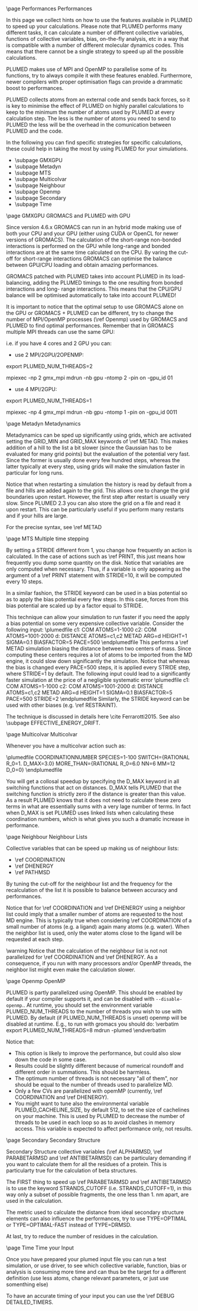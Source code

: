 \page Performances Performances 

In this page we collect hints on how to use the features available in PLUMED to speed
up your calculations. Please note that PLUMED performs many different tasks, it
can calculate a number of different collective variables, functions of collective 
variables, bias, on-the-fly analysis, etc in a way that is compatible with a number of
different molecular dynamics codes. This means that there cannot be a single 
strategy to speed up all the possible calculations. 

PLUMED makes use of MPI and OpenMP to parallelise some of its functions, try to always
compile it with these features enabled. Furthermore, newer compilers with proper optimisation 
flags can provide a drammatic boost to performances.

PLUMED collects atoms from an external code and sends back forces, so it is key to minimise
the effect of PLUMED on highly parallel calculations to keep to the minimum the number of atoms 
used by PLUMED at every calculation step. The less is the number of atoms you need to send 
to PLUMED the less will be the overhead in the comunication between PLUMED and the code.

In the following you can find specific strategies for specific calculations, these could
help in taking the most by using PLUMED for your simulations.

- \subpage GMXGPU 
- \subpage Metadyn
- \subpage MTS
- \subpage Multicolvar 
- \subpage Neighbour 
- \subpage Openmp
- \subpage Secondary
- \subpage Time

\page GMXGPU GROMACS and PLUMED with GPU

Since version 4.6.x GROMACS can run in an hybrid mode making use of both
your CPU and your GPU (either using CUDA or OpenCL for newer versions of
GROMACS). The calculation of the short-range non-bonded interactions is 
performed on the GPU while long-range and bonded interactions are at the
same time calculated on the CPU. By varing the cut-off for short-range
interactions GROMACS can optimise the balance between GPU/CPU loading 
and obtain amazing performances.

GROMACS patched with PLUMED takes into account PLUMED in its load-balancing, 
adding the PLUMED timings to the one resulting from bonded interactions and long-
range interactions. This means that the CPU/GPU balance will be optimised 
automatically to take into account PLUMED!  

It is important to notice that the optimal setup to use GROMACS alone
on the GPU or GROMACS + PLUMED can be different, try to change the number
of MPI/OpenMP processes (\ref Openmp) used by GROMACS and PLUMED to find
optimal performances. Remember that in GROMACS multiple MPI threads
can use the same GPU:

i.e. if you have 4 cores and 2 GPU you can:

- use 2 MPI/2GPU/2OPENMP:

export PLUMED_NUM_THREADS=2

mpiexec -np 2 gmx_mpi mdrun -nb gpu -ntomp 2 -pin on -gpu_id 01

- use 4 MPI/2GPU:

export PLUMED_NUM_THREADS=1

mpiexec -np 4 gmx_mpi mdrun -nb gpu -ntomp 1 -pin on -gpu_id 0011


\page Metadyn Metadynamics

Metadynamics can be sped up significantly using grids,
which are activated setting the GRID_MIN and GRID_MAX keywords of \ref METAD.
This makes addition of a hill to the list a bit slower (since
the Gaussian has to be evaluated for many grid points)
but the evaluation of the potential very fast. Since
the former is usually done every few hundred steps, whereas the latter 
typically at every step, using grids will make the simulation
 faster in particular for long runs.

Notice that when restarting a simulation the history is read  by default
from a file and hills are added again to the grid.
This allows one to change the grid boundaries upon restart. However,
the first step after restart is usually very slow.
Since PLUMED 2.3 you can also store the grid on a file
and read it upon restart. This can be particularly
useful if you perform many restarts and if your hills are large.

For the precise syntax, see \ref METAD

\page MTS Multiple time stepping

By setting a STRIDE different from 1, you change how frequently
an action is calculated. In the case of actions such as \ref PRINT, this just
means how frequently you dump some quantity on the disk.
Notice that variables are only computed when necessary. Thus,
if a variable is only appearing as the argument of a \ref PRINT statement with
STRIDE=10, it will be computed every 10 steps.

In a similar fashion, the STRIDE keyword can be used in a bias potential
so as to apply the bias potential every few steps.
In this case, forces from this bias potential are scaled up by
a factor equal to STRIDE.

This technique can allow your simulation to run faster if you need
the apply a bias potential on some very expensive collective variable.
Consider the following input:
\plumedfile
c1: COM ATOMS=1-1000
c2: COM ATOMS=1001-2000
d:  DISTANCE ATOMS=c1,c2
METAD ARG=d HEIGHT=1 SIGMA=0.1 BIASFACTOR=5 PACE=500
\endplumedfile
This performs a \ref METAD simulation biasing the distance between two
centers of mass. Since computing these centers requires a lot of atoms
to be imported from the MD engine, it could slow down significantly the
simulation. Notice that whereas the bias is changed every PACE=500 steps,
it is applied every STRIDE step, where STRIDE=1 by default.
The following input could lead to a significantly faster simulation at the price
of a negligible systematic error
\plumedfile
c1: COM ATOMS=1-1000
c2: COM ATOMS=1001-2000
d:  DISTANCE ATOMS=c1,c2
METAD ARG=d HEIGHT=1 SIGMA=0.1 BIASFACTOR=5 PACE=500 STRIDE=2
\endplumedfile
Similarly, the STRIDE keyword can be used with other biases (e.g. \ref RESTRAINT).

The technique is discussed in details here \cite Ferrarotti2015.
See also \subpage EFFECTIVE_ENERGY_DRIFT.

\page Multicolvar Multicolvar

Whenever you have a multicolvar action such as:

\plumedfile
COORDINATIONNUMBER SPECIES=1-100 SWITCH={RATIONAL R_0=1. D_MAX=3.0} MORE_THAN={RATIONAL R_0=6.0 NN=6 MM=12 D_0=0}
\endplumedfile

You will get a collosal speedup by specifying the D_MAX keyword in all switching functions that act on distances.
D_MAX tells PLUMED that the switching function is strictly zero if the distance is greater than this value.  As a result
PLUMED knows that it does not need to calculate these zero terms in what are essentially sums with a very lage number of terms.
In fact when D_MAX is set PLUMED uses linked lists when calculating these coordination numbers, which is what 
gives you such a dramatic increase in performance.

\page Neighbour Neighbour Lists

Collective variables that can be speed up making us of neighbour lists:
- \ref COORDINATION
- \ref DHENERGY
- \ref PATHMSD

By tuning the cut-off for the neighbour list and the frequency for the recalculation of the list it is
possible to balance between accuracy and performances.

Notice that for \ref COORDINATION and \ref DHENERGY using a neighbor list could imply that a smaller
number of atoms are requested to the host MD engine. This is typically true when considering
\ref COORDINATION of a small number of atoms (e.g. a ligand) again many atoms (e.g. water).
When the neighbor list is used, only the water atoms close to the ligand will be requested at each step.

\warning
Notice that the calculation of the neighbour list is not not parallelized for \ref COORDINATION and \ref DHENERGY.
As a consequence, if you run
with many processors and/or OpenMP threads, the neighbor list might even make the calculation slower.


\page Openmp OpenMP

PLUMED is partly parallelized using OpenMP.
This should be enabled by default if your compiler supports it,
and can be disabled with `--disable-openmp`..
At runtime, you should set the environment variable
PLUMED_NUM_THREADS to the number of threads you wish to use with PLUMED.
By default (if PLUMED_NUM_THREADS is unset) openmp will be disabled at
runtime. E.g., to run with gromacs you should do:
\verbatim
export PLUMED_NUM_THREADS=8
mdrun -plumed
\endverbatim

Notice that:
- This option is likely to improve the performance, but could also slow down
  the code in some case.
- Results could be slightly different because of numerical roundoff and
  different order in summations. This should be harmless.
- The optimum number of threads is not necessary "all of them", nor should be
  equal to the number of threads used to parallelize MD.
- Only a few CVs are parallelized with opemMP (currently, \ref COORDINATION and
  \ref DHENERGY).
- You might want to tune also the environmental variable PLUMED_CACHELINE_SIZE,
  by default 512, to set the size of cachelines on your machine. This is used
  by PLUMED to decrease the number of threads to be used in each loop so as to
  avoid clashes in memory access. This variable is expected to affect
  performance only, not results.


\page Secondary Secondary Structure

Secondary Structure collective variables (\ref ALPHARMSD, \ref PARABETARMSD and \ref ANTIBETARMSD)
can be particulary demanding if you want to calculate them for all the residues of a protein. 
This is particularty true for the calculation of beta structures.

The FIRST thing to speed up \ref PARABETARMSD and \ref ANTIBETARMSD is to use the keyword
STRANDS_CUTOFF (i.e. STRANDS_CUTOFF=1), in this way only a subset of possible fragments, the one
less than 1. nm apart, are used in the calculation.

The metric used to calculate the distance from ideal secondary structure elements can also influence 
the performances, try to use TYPE=OPTIMAL or TYPE=OPTIMAL-FAST instead of TYPE=DRMSD.

At last, try to reduce the number of residues in the calculation.

\page Time Time your Input

Once you have prepared your plumed input file you can run a test simulation, or use driver, 
to see which collective variable, function, bias or analysis is consuming more time and can 
thus be the target for a different definition (use less atoms, change relevant parameters,
or just use somenthing else)

To have an accurate timing of your input you can use the \ref DEBUG DETAILED_TIMERS.
  
